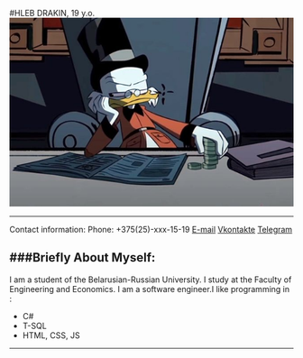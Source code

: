 #HLEB DRAKIN, 19 y.o.
![image](/ava.jpg "ava")
****
Contact information:
Phone: +375(25)-xxx-15-19
[E-mail](адрес "https://mail.ru/g_drakin@mail.ru") 
[Vkontakte](адрес "https://vk.com/gdrakin")
[Telegram](адрес "https://t.me/drknhb")

###Briefly About Myself:
-----
I am a student of the Belarusian-Russian University. I study at the Faculty of Engineering and Economics. I am a software engineer.I like programming in :
- C#
- T-SQL
- HTML, CSS, JS
 ***
